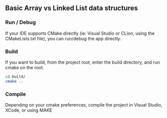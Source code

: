 ## Basic Array vs Linked List data structures

### Run / Debug

If your IDE supports CMake directly (ie: Visual Studio or CLion, using the CMakeLists.txt file), you can run/debug the app directly. 

### Build
If you want to build, from the project root, enter the build directory, and run cmake on the root:

```bash
cd build/
cmake ..
```

### Compile
Depending on your cmake preferences, compile the project in Visual Studio, XCode, or using MAKE
